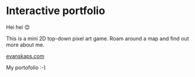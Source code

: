 # Interactive portfolio

Hei hei 😊

This is a mini 2D top-down pixel art game. Roam around a map and find out more about me.

[evanskaps.com](https://evanskaps.com/)

My portofolio :-)
